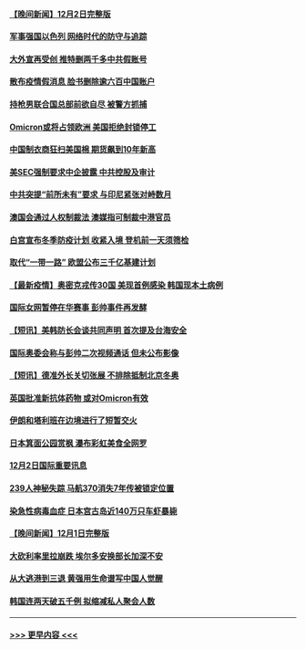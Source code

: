 #### [【晚间新闻】12月2日完整版](../pages/prog202/a103283875.md?t=12031501) 
#### [军事强国以色列 网络时代的防守与追踪](../pages/prog202/a103283733.md?t=12031501) 
#### [大外宣再受创 推特删两千多中共假账号](../pages/prog202/a103283657.md?t=12031501) 
#### [散布疫情假消息 脸书删除逾六百中国账户](../pages/prog202/a103283670.md?t=12031501) 
#### [持枪男联合国总部前欲自尽 被警方抓捕](../pages/prog202/a103283645.md?t=12031501) 
#### [Omicron或将占领欧洲 美国拒绝封锁停工](../pages/prog202/a103283674.md?t=12031501) 
#### [中国制衣商狂扫美国棉 期货飙到10年新高](../pages/prog202/a103283551.md?t=12031501) 
#### [美SEC强制要求中企披露 中共控股及审计](../pages/prog202/a103283563.md?t=12031501) 
#### [中共突提“前所未有”要求 与印尼紧张对峙数月](../pages/prog202/a103283587.md?t=12031501) 
#### [澳国会通过人权制裁法 澳媒指可制裁中港官员](../pages/prog202/a103283455.md?t=12031501) 
#### [白宫宣布冬季防疫计划 收紧入境 登机前一天须筛检](../pages/prog202/a103283330.md?t=12031501) 
#### [取代“一带一路” 欧盟公布三千亿基建计划](../pages/prog202/a103283442.md?t=12031501) 
#### [【最新疫情】奥密克戎传30国 美现首例感染 韩国现本土病例](../pages/prog202/a103283421.md?t=12031501) 
#### [国际女网暂停在华赛事 彭帅事件再发酵](../pages/prog202/a103283399.md?t=12031501) 
#### [【短讯】美韩防长会谈共同声明 首次提及台海安全](../pages/prog202/a103283397.md?t=12031501) 
#### [国际奥委会称与彭帅二次视频通话 但未公布影像](../pages/prog202/a103283364.md?t=12031501) 
#### [【短讯】德准外长关切张展 不排除抵制北京冬奥](../pages/prog202/a103283361.md?t=12031501) 
#### [英国批准新抗体药物 或对Omicron有效](../pages/prog202/a103283194.md?t=12031501) 
#### [伊朗和塔利班在边境进行了短暂交火](../pages/prog202/a103283212.md?t=12031501) 
#### [日本箕面公园赏枫 瀑布彩虹美食全网罗](../pages/prog202/a103283163.md?t=12031501) 
#### [12月2日国际重要讯息](../pages/prog202/a103283159.md?t=12031501) 
#### [239人神秘失踪 马航370消失7年传被锁定位置](../pages/prog202/a103283103.md?t=12031501) 
#### [染急性病毒血症 日本宫古岛近140万只车虾暴毙](../pages/prog202/a103283039.md?t=12031501) 
#### [【晚间新闻】12月1日完整版](../pages/prog202/a103282922.md?t=12031501) 
#### [大砍利率里拉崩跌 埃尔多安换部长加深不安](../pages/prog202/a103282955.md?t=12031501) 
#### [从大逃港到三退 黄强用生命谱写中国人觉醒](../pages/prog202/a103281774.md?t=12031501) 
#### [韩国连两天破五千例 拟缩减私人聚会人数](../pages/prog202/a103282921.md?t=12031501) 

----
#### [ >>> 更早内容 <<< ](../indexes/prog202-earlier.md)
